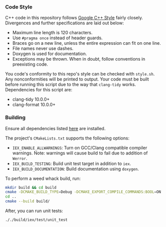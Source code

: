 ### Code Style
C++ code in this repository follows [Google C++ Style](https://google.github.io/styleguide/cppguide.html) fairly closely. Divergences and further specifications are laid out below:
* Maximum line length is 120 characters.
* Use `#pragma once` instead of header guards.
* Braces go on a new line, unless the entire expression can fit on one line.
* File names never use dashes.
* Doxygen is used for documentation.
* Exceptions may be thrown.
When in doubt, follow conventions in preexisting code.

You code's conformity to this repo's style can be checked with `style.sh`. Any nonconformities will be printed to output. Your code must be built before running this script due to the way that `clang-tidy` works. Dependencies for this script are:
* clang-tidy 10.0.0+
* clang-format 10.0.0+

### Building
Ensure all dependencies listed [here](../README.md#Dependencies) are installed.

The project's `CMakeLists.txt` supports the following options:
* `IEX_ENABLE_ALLWARNINGS`: Turn on GCC/Clang compatible compiler warnings. Note: warnings will cause build to fail due to addition of `Werror`.
* `IEX_BUILD_TESTING`: Build unit test target in addition to `iex`.
* `IEX_BUILD_DOCUMENTATION`: Build documentation using `doxygen`.

To perform a weed whack build, run:
```bash
mkdir build && cd build
cmake -DCMAKE_BUILD_TYPE=Debug -DCMAKE_EXPORT_COMPILE_COMMANDS:BOOL=ON -DIEX_BUILD_DOCUMENTATION:BOOL=OFF -DIEX_ENABLE_ALLWARNINGS:BOOL=ON -DIEX_BUILD_TESTING:BOOL=ON ..
cd ..
cmake --build build/
```
After, you can run unit tests:
```bash
././build/iex/test/unit_test
```
